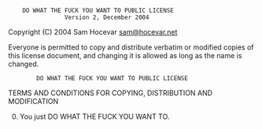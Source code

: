 		DO WHAT THE FUCK YOU WANT TO PUBLIC LICENSE 
					Version 2, December 2004 

 Copyright (C) 2004 Sam Hocevar <sam@hocevar.net> 

 Everyone is permitted to copy and distribute verbatim or modified 
 copies of this license document, and changing it is allowed as long 
 as the name is changed. 

			DO WHAT THE FUCK YOU WANT TO PUBLIC LICENSE 
   TERMS AND CONDITIONS FOR COPYING, DISTRIBUTION AND MODIFICATION 

  0. You just DO WHAT THE FUCK YOU WANT TO.